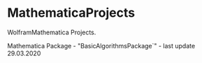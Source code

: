# MathematicaProjects
WolframMathematica Projects.

Mathematica Package - "BasicAlgorithmsPackage`" - last update 29.03.2020
